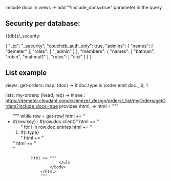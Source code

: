 include docs in views -> add "?include_docs=true" parameter in the query

## Security per database:

{{db}}/_security:

{
  "_id": "_security",
  "couchdb_auth_only": true,
  "admins": {
    "names": [
      "demeter"
    ],
    "roles": [
      "_admin"
    ]
  },
  "members": {
    "names": [
      "batman",
      "robin",
      "mahmut1"
    ],
    "roles": [
      "cici"
    ]
  }
}

## List example

views:
    get-orders:
        map: (doc) ->
            if doc.type is \order
                emit doc._id, 1

lists:
    my-orders: (head, req) ->
        # see : https://demeter.cloudant.com/cicimeze/_design/orders/_list/myOrders/getOrders?include_docs=true
        provides \html, ->
            html = """
                <html>
                    <body>
                        <ul>
                """
            while row = get-row!
                html += "<li>#{row.key} : #{row.doc.client}"
                html += "    <ol>"
                for i in row.doc.entries
                    html += "<li>#{i.type}</li>"
                html += "    </ol>"
                html += "</li>"

            html += """
                        </ul>
                    </body>
                </html>
                """
